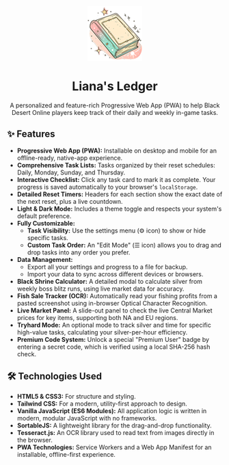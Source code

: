 <div align="center">
<img src="https://raw.githubusercontent.com/DAZGHUB/bdo-weekly-helper/main/images/icons/icon-512x512.png" alt="Liana's Ledger Logo" width="128">
<h1>Liana's Ledger</h1>
<p>
A personalized and feature-rich Progressive Web App (PWA) to help Black Desert Online players keep track of their daily and weekly in-game tasks.
</p>
</div>

## ✨ Features

* **Progressive Web App (PWA):** Installable on desktop and mobile for an offline-ready, native-app experience.
* **Comprehensive Task Lists:** Tasks organized by their reset schedules: Daily, Monday, Sunday, and Thursday.
* **Interactive Checklist:** Click any task card to mark it as complete. Your progress is saved automatically to your browser's `localStorage`.
* **Detailed Reset Timers:** Headers for each section show the exact date of the next reset, plus a live countdown.
* **Light & Dark Mode:** Includes a theme toggle and respects your system's default preference.
* **Fully Customizable:**
    * **Task Visibility:** Use the settings menu (⚙️ icon) to show or hide specific tasks.
    * **Custom Task Order:** An "Edit Mode" (☰ icon) allows you to drag and drop tasks into any order you prefer.
* **Data Management:**
    * Export all your settings and progress to a file for backup.
    * Import your data to sync across different devices or browsers.
* **Black Shrine Calculator:** A detailed modal to calculate silver from weekly boss blitz runs, using live market data for accuracy.
* **Fish Sale Tracker (OCR):** Automatically read your fishing profits from a pasted screenshot using in-browser Optical Character Recognition.
* **Live Market Panel:** A slide-out panel to check the live Central Market prices for key items, supporting both NA and EU regions.
* **Tryhard Mode:** An optional mode to track silver and time for specific high-value tasks, calculating your silver-per-hour efficiency.
* **Premium Code System:** Unlock a special "Premium User" badge by entering a secret code, which is verified using a local SHA-256 hash check.

## 🛠️ Technologies Used

* **HTML5 & CSS3:** For structure and styling.
* **Tailwind CSS:** For a modern, utility-first approach to design.
* **Vanilla JavaScript (ES6 Modules):** All application logic is written in modern, modular JavaScript with no frameworks.
* **SortableJS:** A lightweight library for the drag-and-drop functionality.
* **Tesseract.js:** An OCR library used to read text from images directly in the browser.
* **PWA Technologies:** Service Workers and a Web App Manifest for an installable, offline-first experience.
